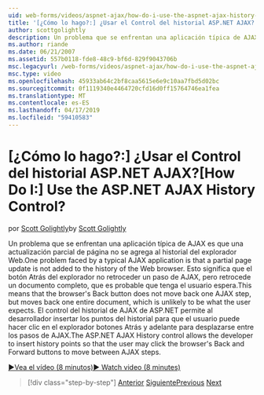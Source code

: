 ```yaml
---
uid: web-forms/videos/aspnet-ajax/how-do-i-use-the-aspnet-ajax-history-control
title: '[¿Cómo lo hago?:] ¿Usar el Control del historial ASP.NET AJAX? | Microsoft Docs'
author: scottgolightly
description: Un problema que se enfrentan una aplicación típica de AJAX es que una actualización parcial de página no se agrega al historial del explorador Web. Esto significa que el B. del explorador..
ms.author: riande
ms.date: 06/21/2007
ms.assetid: 557b0118-fde8-48c9-bf6d-829f9043706b
msc.legacyurl: /web-forms/videos/aspnet-ajax/how-do-i-use-the-aspnet-ajax-history-control
msc.type: video
ms.openlocfilehash: 45933ab64c2bf8caa5615e6e9c10aa7fbd5d02bc
ms.sourcegitcommit: 0f1119340e4464720cfd16d0ff15764746ea1fea
ms.translationtype: MT
ms.contentlocale: es-ES
ms.lasthandoff: 04/17/2019
ms.locfileid: "59410583"
---
```

# <a name="how-do-i-use-the-aspnet-ajax-history-control"></a><span data-ttu-id="1a524-105">[¿Cómo lo hago?:] ¿Usar el Control del historial ASP.NET AJAX?</span><span class="sxs-lookup"><span data-stu-id="1a524-105">[How Do I:] Use the ASP.NET AJAX History Control?</span></span>

<span data-ttu-id="1a524-106">por [Scott Golightly](https://github.com/scottgolightly)</span><span class="sxs-lookup"><span data-stu-id="1a524-106">by [Scott Golightly](https://github.com/scottgolightly)</span></span>

<span data-ttu-id="1a524-107">Un problema que se enfrentan una aplicación típica de AJAX es que una actualización parcial de página no se agrega al historial del explorador Web.</span><span class="sxs-lookup"><span data-stu-id="1a524-107">One problem faced by a typical AJAX application is that a partial page update is not added to the history of the Web browser.</span></span> <span data-ttu-id="1a524-108">Esto significa que el botón Atrás del explorador no retroceder un paso de AJAX, pero retrocede un documento completo, que es probable que tenga el usuario espera.</span><span class="sxs-lookup"><span data-stu-id="1a524-108">This means that the browser's Back button does not move back one AJAX step, but moves back one entire document, which is unlikely to be what the user expects.</span></span> <span data-ttu-id="1a524-109">El control del historial de AJAX de ASP.NET permite al desarrollador insertar los puntos del historial para que el usuario puede hacer clic en el explorador botones Atrás y adelante para desplazarse entre los pasos de AJAX.</span><span class="sxs-lookup"><span data-stu-id="1a524-109">The ASP.NET AJAX History control allows the developer to insert history points so that the user may click the browser's Back and Forward buttons to move between AJAX steps.</span></span>

[<span data-ttu-id="1a524-110">&#9654;Vea el vídeo (8 minutos)</span><span class="sxs-lookup"><span data-stu-id="1a524-110">&#9654; Watch video (8 minutes)</span></span>](https://channel9.msdn.com/Blogs/ASP-NET-Site-Videos/how-do-i-use-the-aspnet-ajax-history-control)

> [!div class="step-by-step"]
> <span data-ttu-id="1a524-111">[Anterior](how-do-i-use-the-aspnet-ajax-updateprogress-control.md)
> [Siguiente](how-do-i-implement-the-ajax-after-processing-pattern.md)</span><span class="sxs-lookup"><span data-stu-id="1a524-111">[Previous](how-do-i-use-the-aspnet-ajax-updateprogress-control.md)
[Next](how-do-i-implement-the-ajax-after-processing-pattern.md)</span></span>
